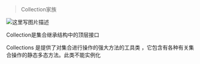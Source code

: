 > Collection家族

![这里写图片描述](http://img.blog.csdn.net/20160408150531095) 



Collection是集合继承结构中的顶层接口

Collections 是提供了对集合进行操作的强大方法的工具类 ，它包含有各种有关集合操作的静态多态方法。此类不能实例化
